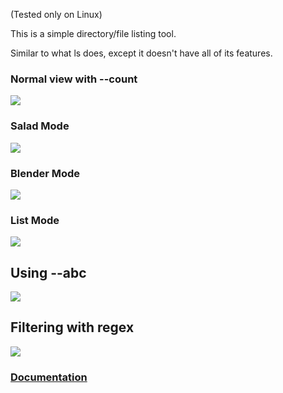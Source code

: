 (Tested only on Linux)

This is a simple directory/file listing tool.

Similar to what ls does, except it doesn't have all of its features.

### Normal view with --count
![](http://i.imgur.com/4nqtgSp.jpg)

### Salad Mode
![](http://i.imgur.com/I9xXxrg.jpg)

### Blender Mode
![](http://i.imgur.com/CTlYLxe.jpg)

### List Mode
![](http://i.imgur.com/gDbc3ag.jpg)

## Using --abc
![](http://i.imgur.com/7m9adHl.jpg)

## Filtering with regex
![](http://i.imgur.com/1qxwL1f.jpg)

### [Documentation](https://madprops.github.io/lq/)